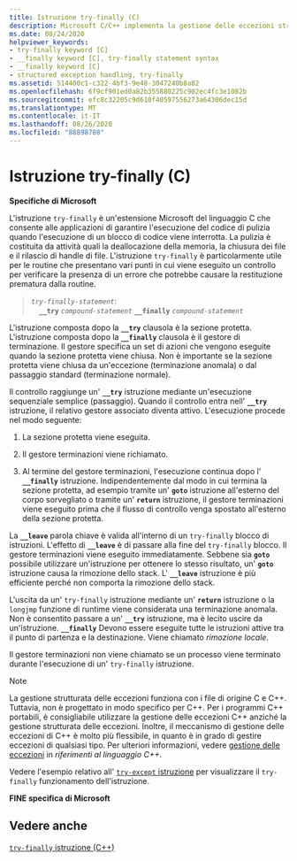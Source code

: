 ```yaml
---
title: Istruzione try-finally (C)
description: Microsoft C/C++ implementa la gestione delle eccezioni strutturata (SEH) utilizzando un'estensione del linguaggio di istruzione try-finally.
ms.date: 08/24/2020
helpviewer_keywords:
- try-finally keyword [C]
- __finally keyword [C], try-finally statement syntax
- __finally keyword [C]
- structured exception handling, try-finally
ms.assetid: 514400c1-c322-4bf3-9e48-3047240b8a82
ms.openlocfilehash: 6f9cf901ed0a82b355880225c902ec4fc3e1082b
ms.sourcegitcommit: efc8c32205c9d610f40597556273a64306dec15d
ms.translationtype: MT
ms.contentlocale: it-IT
ms.lasthandoff: 08/26/2020
ms.locfileid: "88898708"
---
```

# <a name="try-finally-statement-c"></a>Istruzione try-finally (C)

**Specifiche di Microsoft**

L'istruzione `try-finally` è un'estensione Microsoft del linguaggio C che consente alle applicazioni di garantire l'esecuzione del codice di pulizia quando l'esecuzione di un blocco di codice viene interrotta. La pulizia è costituita da attività quali la deallocazione della memoria, la chiusura dei file e il rilascio di handle di file. L'istruzione `try-finally` è particolarmente utile per le routine che presentano vari punti in cui viene eseguito un controllo per verificare la presenza di un errore che potrebbe causare la restituzione prematura dalla routine.

> *`try-finally-statement`*:\
> &emsp;**`__try`** *`compound-statement`* **`__finally`** *`compound-statement`*

L'istruzione composta dopo la **`__try`** clausola è la sezione protetta. L'istruzione composta dopo la **`__finally`** clausola è il gestore di terminazione. Il gestore specifica un set di azioni che vengono eseguite quando la sezione protetta viene chiusa. Non è importante se la sezione protetta viene chiusa da un'eccezione (terminazione anomala) o dal passaggio standard (terminazione normale).

Il controllo raggiunge un' **`__try`** istruzione mediante un'esecuzione sequenziale semplice (passaggio). Quando il controllo entra nell' **`__try`** istruzione, il relativo gestore associato diventa attivo. L'esecuzione procede nel modo seguente:

1. La sezione protetta viene eseguita.

1. Il gestore terminazioni viene richiamato.

1. Al termine del gestore terminazioni, l'esecuzione continua dopo l' **`__finally`** istruzione. Indipendentemente dal modo in cui termina la sezione protetta, ad esempio tramite un' **`goto`** istruzione all'esterno del corpo sorvegliato o tramite un' **`return`** istruzione, il gestore terminazioni viene eseguito prima che il flusso di controllo venga spostato all'esterno della sezione protetta.

La **`__leave`** parola chiave è valida all'interno di un `try-finally` blocco di istruzioni. L'effetto di **`__leave`** è di passare alla fine del `try-finally` blocco. Il gestore terminazioni viene eseguito immediatamente. Sebbene sia **`goto`** possibile utilizzare un'istruzione per ottenere lo stesso risultato, un' **`goto`** istruzione causa la rimozione dello stack. L' **`__leave`** istruzione è più efficiente perché non comporta la rimozione dello stack.

L'uscita da un' `try-finally` istruzione mediante un' **`return`** istruzione o la `longjmp` funzione di runtime viene considerata una terminazione anomala. Non è consentito passare a un' **`__try`** istruzione, ma è lecito uscire da un'istruzione. **`__finally`** Devono essere eseguite tutte le istruzioni attive tra il punto di partenza e la destinazione. Viene chiamato *rimozione locale*.

Il gestore terminazioni non viene chiamato se un processo viene terminato durante l'esecuzione di un' `try-finally` istruzione.

> [!NOTE]
> La gestione strutturata delle eccezioni funziona con i file di origine C e C++. Tuttavia, non è progettato in modo specifico per C++. Per i programmi C++ portabili, è consigliabile utilizzare la gestione delle eccezioni C++ anziché la gestione strutturata delle eccezioni. Inoltre, il meccanismo di gestione delle eccezioni di C++ è molto più flessibile, in quanto è in grado di gestire eccezioni di qualsiasi tipo. Per ulteriori informazioni, vedere [gestione delle eccezioni](../cpp/exception-handling-in-visual-cpp.md) in *riferimenti al linguaggio C++*.

Vedere l'esempio relativo all' [ `try-except` istruzione](../c-language/try-except-statement-c.md) per visualizzare il `try-finally` funzionamento dell'istruzione.

**FINE specifica di Microsoft**

## <a name="see-also"></a>Vedere anche

[`try-finally` istruzione (C++)](../cpp/try-finally-statement.md)
